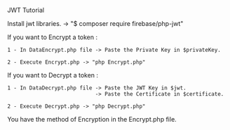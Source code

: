 JWT Tutorial

Install jwt libraries. ->  "$ composer require firebase/php-jwt"

If you want to Encrypt a token :

    1 - In DataEncrypt.php file -> Paste the Private Key in $privateKey.

    2 - Execute Encrypt.php -> "php Encrypt.php"

If you want to Decrypt a token :

    1 - In DataDecrypt.php file -> Paste the JWT Key in $jwt.
                                -> Paste the Certificate in $certificate.

    2 - Execute Decrypt.php -> "php Decrypt.php"

You have the method of Encryption in the Encrypt.php file.